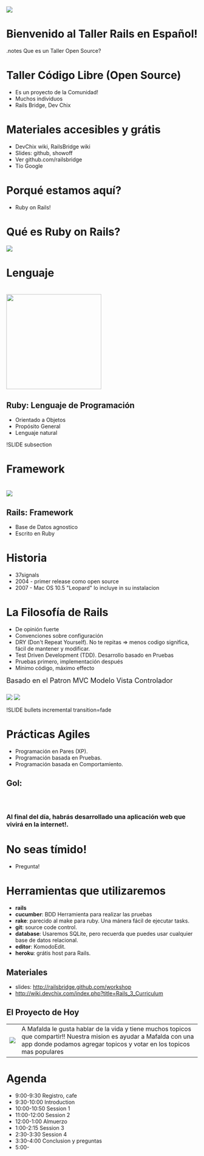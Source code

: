 <!SLIDE title-slide center>
# <img src="../public/images/railsbridge_logo.png"> #
# Bienvenido al Taller Rails en Español!

<!SLIDE bullets incremental transition=fade>
.notes Que es un Taller Open Source? 

# Taller Código Libre (Open Source) #

* Es un proyecto de la Comunidad!
* Muchos individuos
* Rails Bridge, Dev Chix

<!SLIDE bullets incremental transition=fade>
	
# Materiales accesibles y grátis #
* DevChix wiki, RailsBridge wiki
* Slides: github, showoff
* Ver github.com/railsbridge
* Tío Google

<!SLIDE bullets>

# Porqué estamos aquí?
* Ruby on Rails!

<!SLIDE subsection>
# Qué es Ruby on Rails?

<!SLIDE image center>
<img src="../public/images/web_app_in_rails.jpg">
 
<!SLIDE subsection>
# Lenguaje
# <img src="../public/images/ruby-logo.jpg" width="250">

<!SLIDE bullets incremental transition=fade>
## Ruby: Lenguaje de Programación

* Orientado a Objetos
* Propósito General
* Lenguaje natural

!SLIDE subsection
# Framework
# <img src="../public/images/rails_logo.jpg">

<!SLIDE bullets incremental transition=fade>
## Rails: Framework

* Base de Datos agnostico
* Escrito en Ruby

<!SLIDE bullets incremental transition=fade>
# Historia
  * 37signals
  * 2004 - primer release como open source
  * 2007 - Mac OS 10.5 "Leopard" lo incluye in su instalacion 

<!SLIDE bullets incremental transition=fade>
# La Filosofía de Rails

* De opinión fuerte
* Convenciones sobre configuración
* DRY (Don't Repeat Yourself). No te repitas => menos codigo significa, fácil de mantener y modificar. 
* Test Driven Development (TDD). Desarrollo basado en Pruebas
* Pruebas primero, implementación después
* Mínimo código, máximo effecto

<!SLIDE image center transition=fade>
<div style="margin-bottom:25px; font-size:18px;"> Basado en el Patron MVC Modelo Vista Controlador </div>
<img src="../public/images/mvc_es.png">

<!SLIDE image center>
<img src="../public/images/agilmanifiesto.png"/>

!SLIDE bullets incremental transition=fade
# Prácticas Agiles
* Programación en Pares (XP).
* Programación basada en Pruebas.
* Programación basada en Comportamiento.


<!SLIDE bullets transition=fade>
## Gol:
### &nbsp;
### Al final del día, habrás desarrollado una aplicación web que vivirá en la internet!. 
<!SLIDE bullets transition=fade>
# No seas tímido!

* Pregunta!

<!SLIDE bullets transition=fade>
# Herramientas que utilizaremos 
* **rails**
* **cucumber**: BDD Herramienta para realizar las pruebas
* **rake**: parecido al make para ruby. Una mánera fácil de ejecutar tasks.
* **git**: source code control.
* **database**: Usaremos SQLite, pero recuerda que puedes usar cualquier base de datos relacional.
* **editor**: KomodoEdit.
* **heroku**: grátis host para Rails.

<!SLIDE bullets>
## Materiales
* slides: http://railsbridge.github.com/workshop
* http://wiki.devchix.com/index.php?title=Rails_3_Curriculum

<!SLIDE bullets transition=fade>
## El Proyecto de Hoy
<table>
	<tr>
		<td>
			<img src="../public/images/mafalda.jpg"/>
		</td>
		<td style="text-aling">	
A Mafalda le gusta hablar de la vida y tiene muchos topicos que compartir!!
Nuestra mision es ayudar a Mafalda con una app donde podamos agregar topicos y votar en los topicos mas populares 
</td>
</tr>
</table>

<!SLIDE bullets transition=fade>
# Agenda
* 9:00-9:30 Registro, cafe
* 9:30-10:00 Introduction
* 10:00-10:50 Session 1
* 11:00-12:00 Session 2
* 12:00-1:00 Almuerzo
* 1:00-2:15 Session 3
* 2:30-3:30 Session 4
* 3:30-4:00 Conclusion y preguntas
* 5:00- 


